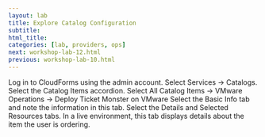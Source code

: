 ```yaml
---
layout: lab
title: Explore Catalog Configuration
subtitle:
html_title:
categories: [lab, providers, ops]
next: workshop-lab-12.html
previous: workshop-lab-10.html
---
```


Log in to CloudForms using the admin account.
Select Services → Catalogs.
Select the Catalog Items accordion.
Select All Catalog Items → VMware Operations → Deploy Ticket Monster on VMware
Select the Basic Info tab and note the information in this tab.
Select the Details and Selected Resources tabs.  In a live environment, this tab displays details about the item the user is ordering.

